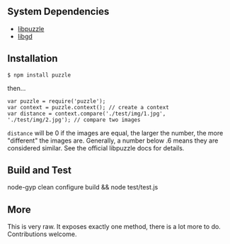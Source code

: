 System Dependencies
-------------------

- [libpuzzle](http://www.pureftpd.org/project/libpuzzle)
- [libgd](http://www.boutell.com/gd/)

Installation
------------

	$ npm install puzzle

then...

	var puzzle = require('puzzle');
	var context = puzzle.context();	// create a context
	var distance = context.compare('./test/img/1.jpg', './test/img/2.jpg');	// compare two images

`distance` will be 0 if the images are equal, the larger the number, the more "different" the images are.
Generally, a number below .6 means they are considered similar.  See the official libpuzzle docs for details.

Build and Test
--------------

node-gyp clean configure build && node test/test.js

More
----

This is very raw.  It exposes exactly one method, there is a lot more to do.  Contributions welcome.